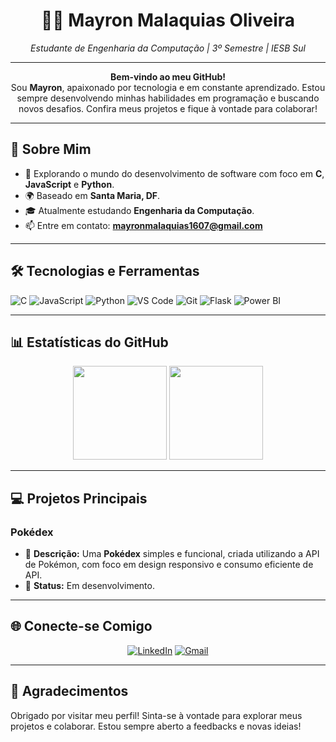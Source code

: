 <h1 align="center">👨‍💻 Mayron Malaquias Oliveira</h1>
<p align="center">
  <i>Estudante de Engenharia da Computação | 3º Semestre | IESB Sul</i>
</p>

---

<p align="center">
  <b>Bem-vindo ao meu GitHub!</b> <br>
  Sou <b>Mayron</b>, apaixonado por tecnologia e em constante aprendizado. Estou sempre desenvolvendo minhas habilidades em programação e buscando novos desafios. Confira meus projetos e fique à vontade para colaborar!
</p>

---

## 🚀 Sobre Mim

- 🔭 Explorando o mundo do desenvolvimento de software com foco em **C**, **JavaScript** e **Python**.
- 🌍 Baseado em **Santa Maria, DF**.
- 🎓 Atualmente estudando **Engenharia da Computação**.
- 📫 Entre em contato: **mayronmalaquias1607@gmail.com**

---

## 🛠️ Tecnologias e Ferramentas

![C](https://img.shields.io/badge/-C-00599C?style=for-the-badge&logo=c)
![JavaScript](https://img.shields.io/badge/-JavaScript-F7DF1E?style=for-the-badge&logo=javascript&logoColor=black)
![Python](https://img.shields.io/badge/-Python-3776AB?style=for-the-badge&logo=python&logoColor=white)
![VS Code](https://img.shields.io/badge/-VS%20Code-007ACC?style=for-the-badge&logo=visual-studio-code)
![Git](https://img.shields.io/badge/-Git-F05032?style=for-the-badge&logo=git&logoColor=white)
![Flask](https://img.shields.io/badge/-Flask-000000?style=for-the-badge&logo=flask)
![Power BI](https://img.shields.io/badge/-Power%20BI-F2C811?style=for-the-badge&logo=power-bi&logoColor=black)

---

## 📊 Estatísticas do GitHub

<div align="center">
  <img height="150em" src="https://github-readme-stats.vercel.app/api?username=Mayronmalaquias&show_icons=true&theme=radical&count_private=true&include_all_commits=true"/>
  <img height="150em" src="https://github-readme-stats.vercel.app/api/top-langs/?username=Mayronmalaquias&layout=compact&langs_count=7&theme=radical"/>
</div>

---

## 💻 Projetos Principais

### Pokédex
- 🔗 **Descrição:** Uma **Pokédex** simples e funcional, criada utilizando a API de Pokémon, com foco em design responsivo e consumo eficiente de API.
- 🚧 **Status:** Em desenvolvimento.

---

## 🌐 Conecte-se Comigo

<p align="center">
  <a href="https://www.linkedin.com" target="_blank"><img src="https://img.shields.io/badge/LinkedIn-Mayron%20Malaquias-blue?style=for-the-badge&logo=linkedin" alt="LinkedIn"></a>
  <a href="mailto:mayronmalaquias1607@gmail.com"><img src="https://img.shields.io/badge/Gmail-mayronmalaquias1607%40gmail.com-red?style=for-the-badge&logo=gmail" alt="Gmail"></a>
</p>

---

## 🙏 Agradecimentos

Obrigado por visitar meu perfil! Sinta-se à vontade para explorar meus projetos e colaborar. Estou sempre aberto a feedbacks e novas ideias!
